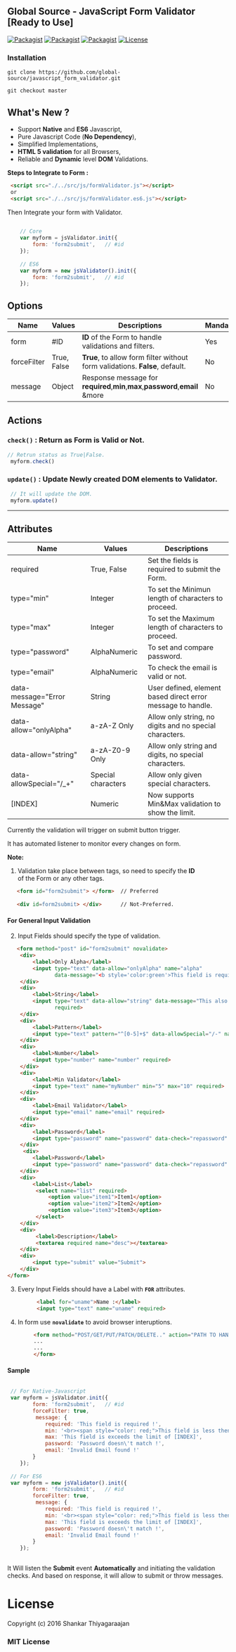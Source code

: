 ## Global Source - JavaScript Form Validator [Ready to Use] 


[![Packagist](https://img.shields.io/badge/JavaScript-Core-blue.svg)](https://github.com/global-source/javascript_form_validator) [![Packagist](https://img.shields.io/badge/JavaScript-ES6-green.svg)](https://github.com/global-source/javascript_form_validator) [![Packagist](https://img.shields.io/badge/Build-Alpha-lightgrey.svg)](https://github.com/global-source/javascript_form_validator) [![License](https://img.shields.io/badge/Version-v.0.9-blue.svg)](https://github.com/shankarThiyagaraajan/PHP_Migration/blob/master/LICENSE)


### Installation 

    git clone https://github.com/global-source/javascript_form_validator.git
    
    git checkout master

## What's New ?

  * Support **Native** and **ES6** Javascript,
  * Pure Javascript Code (**No Dependency**),
  * Simplified Implementations,
  * **HTML 5 validation** for all Browsers,
  * Reliable and **Dynamic** level **DOM** Validations.


**Steps to Integrate to Form :**

```html        
 <script src="./../src/js/formValidator.js"></script>
 or
 <script src="./../src/js/formValidator.es6.js"></script>
```

Then Integrate your form with Validator.

```javascript
    
    // Core
    var myform = jsValidator.init({
        form: 'form2submit',   // #id
    });
    
    // ES6
    var myform = new jsValidator().init({
        form: 'form2submit',   // #id
    });

```

             

## Options

| Name        | Values          | Descriptions                                                                  | Mandatory |
| ----------- | --------------- | ----------------------------------------------------------------------------- | --------- |
| form        | #ID             | **ID** of the Form to  handle validations and filters.                        |    Yes    |
| forceFilter | True, False     | **True**, to allow form filter without form validations. **False**, default.  |    No     |
| message     | Object          | Response message for **required**,**min**,**max**,**password**,**email** &more|    No     |

## Actions

### `check()` : Return as Form is Valid or Not.

```javascript
// Retrun status as True|False.
 myform.check() 
```

### `update()` : Update Newly created DOM elements to Validator.

```javascript
 // It will update the DOM.
 myform.update() 
```
---

## Attributes

| Name              | Values          | Descriptions                                                                 |
| ----------------- | --------------- | ---------------------------------------------------------------------------- |
| required          |  True, False    | Set the fields is required to submit the Form.                               |
| type="min"         |  Integer        | To set the Minimun length of characters to proceed.                          |
| type="max"         |  Integer        | To set the Maximum length of characters to proceed.                          |
| type="password"    |  AlphaNumeric   | To set and compare password.                                                 |
| type="email"       |  AlphaNumeric   | To check the email is valid or not.                                          |
| data-message="Error Message"| String | User defined, element based direct error message to handle.                 |
| data-allow="onlyAlpha"| a-zA-Z Only | Allow only string, no digits and no special characters.                      |
| data-allow="string"| a-zA-Z0-9 Only | Allow only string and digits, no special characters.                         |
| data-allowSpecial="/_+"| Special characters | Allow only given special characters.                                 |
| [INDEX]           |  Numeric        | Now supports Min&Max validation to show the limit.                           |
          
Currently the validation will trigger on submit button trigger.

It has automated listener to monitor every changes on form.

**Note:**

1. Validation take place between tags, so need to specify the **ID**  
   of the Form or any other tags.
   
```html
   <form id="form2submit"> </form>  // Preferred
           
   <div id=form2submit> </div>      // Not-Preferred.
```
           
 
#### For General Input Validation
           
2. Input Fields should specify the type of validation.
    
```html
   <form method="post" id="form2submit" novalidate>
    <div>
        <label>Only Alpha</label>
        <input type="text" data-allow="onlyAlpha" name="alpha"
               data-message="<b style='color:green'>This field is required.</b>" required>
    </div>
    <div>
        <label>String</label>
        <input type="text" data-allow="string" data-message="This also required." data-allowSpecial="+-" name="string"
               required>
    </div>
    <div>
        <label>Pattern</label>
        <input type="text" pattern="^[0-5]+$" data-allowSpecial="/-" name="pattern">
    </div>
    <div>
        <label>Number</label>
        <input type="number" name="number" required>
    </div>
    <div>
        <label>Min Validator</label>
        <input type="text" name="myNumber" min="5" max="10" required>
    </div>
    <div>
        <label>Email Validator</label>
        <input type="email" name="email" required>
    </div>
    <div>
        <label>Password</label>
        <input type="password" name="password" data-check="repassword" id="password" required>
    </div>
     <div>
        <label>Password</label>
        <input type="password" name="password" data-check="repassword" id="password" required>
    </div>
    <div>
        <label>List</label>
         <select name="list" required>
             <option value="item1">Item1</option>
             <option value="item2">Item2</option>
             <option value="item3">Item3</option>
         </select>
    </div>
    <div>
         <label>Description</label>
         <textarea required name="desc"></textarea>
    </div>
    <div>
        <input type="submit" value="Submit">
    </div>
</form>
```
           
3. Every Input Fields should have a Label with **`FOR`** attributes.

     ```html
           <label for="uname">Name :</label>
           <input type="text" name="uname" required>
     ```
           
4. In form use **`novalidate`** to avoid browser interuptions.
    
    ```html
         <form method="POST/GET/PUT/PATCH/DELETE.." action="PATH TO HANDLE" id="form2submit" ... novalidate> 
         ...
         ...
         </form>
    ```
         
#### Sample

```javascript

 // For Native-Javascript
 var myform = jsValidator.init({
        form: 'form2submit',   // #id
        forceFilter: true,
         message: {
            required: 'This field is required !',
            min: '<br><span style="color: red;">This field is less then the limit [INDEX]</span>',
            max: 'This field is exceeds the limit of [INDEX]',
            password: 'Password doesn\'t match !',
            email: 'Invalid Email found !'
        }
    });
    
 // For ES6
 var myform = new jsValidator().init({
        form: 'form2submit',   // #id
        forceFilter: true,
         message: {
            required: 'This field is required !',
            min: '<br><span style="color: red;">This field is less then the limit [INDEX]</span>',
            max: 'This field is exceeds the limit of [INDEX]',
            password: 'Password doesn\'t match !',
            email: 'Invalid Email found !'
        }
    });
    
```
           
It Will listen the **Submit** event **Automatically** and initiating the validation checks.
And based on response, it will allow to submit or throw messages.


License
===

Copyright (c) 2016 Shankar Thiyagaraajan

### MIT License

           
   
